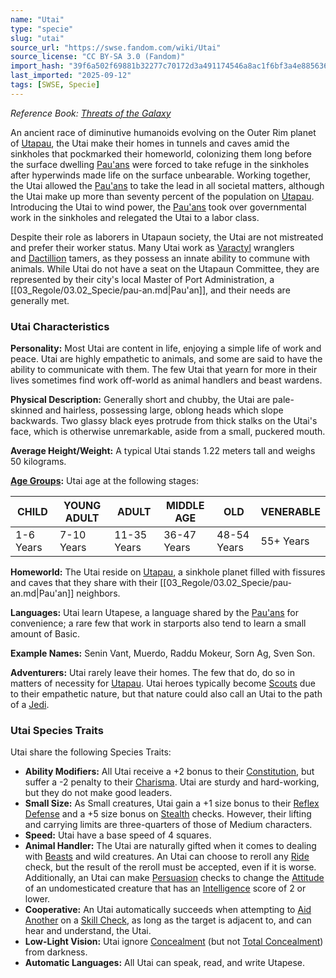 ```yaml
---
name: "Utai"
type: "specie"
slug: "utai"
source_url: "https://swse.fandom.com/wiki/Utai"
source_license: "CC BY-SA 3.0 (Fandom)"
import_hash: "39f6a502f69881b32277c70172d3a491174546a8ac1f6bf3a4e8856363d4b126"
last_imported: "2025-09-12"
tags: [SWSE, Specie]
---
```

*Reference Book: [Threats of the Galaxy](https://swse.fandom.com/wiki/Star_Wars_Saga_Edition_Threats_of_the_Galaxy)*

An ancient race of diminutive humanoids evolving on the Outer Rim planet of [Utapau](https://swse.fandom.com/wiki/Utapau), the Utai make their homes in tunnels and caves amid the sinkholes that pockmarked their homeworld, colonizing them long before the surface dwelling [Pau'ans](https://swse.fandom.com/wiki/Pau'ans) were forced to take refuge in the sinkholes after hyperwinds made life on the surface unbearable. Working together, the Utai allowed the [Pau'ans](https://swse.fandom.com/wiki/Pau'ans) to take the lead in all societal matters, although the Utai make up more than seventy percent of the population on [Utapau](https://swse.fandom.com/wiki/Utapau). Introducing the Utai to wind power, the [Pau'ans](https://swse.fandom.com/wiki/Pau'ans) took over governmental work in the sinkholes and relegated the Utai to a labor class.

Despite their role as laborers in Utapaun society, the Utai are not mistreated and prefer their worker status. Many Utai work as [Varactyl](https://swse.fandom.com/wiki/Varactyl) wranglers and [Dactillion](https://swse.fandom.com/wiki/Dactillion) tamers, as they possess an innate ability to commune with animals. While Utai do not have a seat on the Utapaun Committee, they are represented by their city's local Master of Port Administration, a [[03_Regole/03.02_Specie/pau-an.md|Pau'an]], and their needs are generally met.

### Utai Characteristics
**Personality:** Most Utai are content in life, enjoying a simple life of work and peace. Utai are highly empathetic to animals, and some are said to have the ability to communicate with them. The few Utai that yearn for more in their lives sometimes find work off-world as animal handlers and beast wardens.

**Physical Description:** Generally short and chubby, the Utai are pale-skinned and hairless, possessing large, oblong heads which slope backwards. Two glassy black eyes protrude from thick stalks on the Utai's face, which is otherwise unremarkable, aside from a small, puckered mouth.

**Average Height/Weight:** A typical Utai stands 1.22 meters tall and weighs 50 kilograms.

**[Age Groups](https://swse.fandom.com/wiki/Age_Groups):** Utai age at the following stages:

| CHILD | YOUNG ADULT | ADULT | MIDDLE AGE | OLD | VENERABLE |
| --- | --- | --- | --- | --- | --- |
| 1-6 Years | 7-10 Years | 11-35 Years | 36-47 Years | 48-54 Years | 55+ Years |

**Homeworld:** The Utai reside on [Utapau](https://swse.fandom.com/wiki/Utapau), a sinkhole planet filled with fissures and caves that they share with their [[03_Regole/03.02_Specie/pau-an.md|Pau'an]] neighbors.

**Languages:** Utai learn Utapese, a language shared by the [Pau'ans](https://swse.fandom.com/wiki/Pau'ans) for convenience; a rare few that work in starports also tend to learn a small amount of Basic.

**Example Names:** Senin Vant, Muerdo, Raddu Mokeur, Sorn Ag, Sven Son.

**Adventurers:** Utai rarely leave their homes. The few that do, do so in matters of necessity for [Utapau](https://swse.fandom.com/wiki/Utapau). Utai heroes typically become [Scouts](https://swse.fandom.com/wiki/Scouts) due to their empathetic nature, but that nature could also call an Utai to the path of a [Jedi](https://swse.fandom.com/wiki/Jedi).

### Utai Species Traits
Utai share the following Species Traits:
- **Ability Modifiers:** All Utai receive a +2 bonus to their [Constitution](https://swse.fandom.com/wiki/Constitution), but suffer a -2 penalty to their [Charisma](https://swse.fandom.com/wiki/Charisma). Utai are sturdy and hard-working, but they do not make good leaders.
- **Small Size:** As Small creatures, Utai gain a +1 size bonus to their [Reflex Defense](https://swse.fandom.com/wiki/Reflex_Defense) and a +5 size bonus on [Stealth](https://swse.fandom.com/wiki/Stealth) checks. However, their lifting and carrying limits are three-quarters of those of Medium characters.
- **Speed:** Utai have a base speed of 4 squares.
- **Animal Handler:** The Utai are naturally gifted when it comes to dealing with [Beasts](https://swse.fandom.com/wiki/Beasts) and wild creatures. An Utai can choose to reroll any [Ride](https://swse.fandom.com/wiki/Ride) check, but the result of the reroll must be accepted, even if it is worse. Additionally, an Utai can make [Persuasion](https://swse.fandom.com/wiki/Persuasion) checks to change the [Attitude](https://swse.fandom.com/wiki/Attitude) of an undomesticated creature that has an [Intelligence](https://swse.fandom.com/wiki/Intelligence) score of 2 or lower.
- **Cooperative:** An Utai automatically succeeds when attempting to [Aid Another](https://swse.fandom.com/wiki/Aid_Another) on a [Skill Check](https://swse.fandom.com/wiki/Skill_Check), as long as the target is adjacent to, and can hear and understand, the Utai.
- **Low-Light Vision:** Utai ignore [Concealment](https://swse.fandom.com/wiki/Concealment) (but not [Total Concealment](https://swse.fandom.com/wiki/Total_Concealment)) from darkness.
- **Automatic Languages:** All Utai can speak, read, and write Utapese.